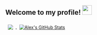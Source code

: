 
## Welcome to my profile! <img src="https://raw.githubusercontent.com/MartinHeinz/MartinHeinz/master/wave.gif" width="30px">

<a href="https://github.com/alexwholland">
  <img align="center" style="margin:0.5rem" src="https://github-readme-stats.vercel.app/api/top-langs/?username=alexwholland&hide=html,css&title_color=ffffff&text_color=c9cacc&icon_color=4AB197&bg_color=1A2B34&hide_border=true" />
</a>

<a href="https://github.com/alexwholland">
  <img align="center" style="margin:0.5rem" src="https://github-readme-stats.vercel.app/api?username=alexwholland&show_icons=true&line_height=27&count_private=true&title_color=ffffff&text_color=c9cacc&icon_color=4AB097&bg_color=1A2B34&hide_border=true" alt="Alex's GitHub Stats" />
</a>

